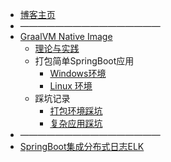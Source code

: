 * [博客主页](/)
* ————————————————
* [GraalVM Native Image](native-image/)
  * [理论与实践](native-image/theory-practice.md)
  * 打包简单SpringBoot应用
    * [Windows环境](native-image/native-image-windows.md)
    * [ Linux 环境](native-image/native-image-linux.md)
  * 踩坑记录
    * [打包环境踩坑](native-image/environment-treading-pit-log.md)
    * [复杂应用踩坑](native-image/treading-pit-log.md)
* ————————————————
* [SpringBoot集成分布式日志ELK](easyj/easyj-integrate-elk.md)
